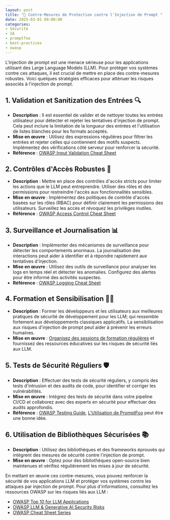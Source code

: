 ```yaml
---
layout: post
title: "🔐 Contre-Mesures de Protection contre l'Injection de Prompt "
date: 2025-03-01 09:00:00
categories: 
- Sécurité
- IA
- promptfoo
- best-practices
- owasp
---
```


L'injection de prompt est une menace sérieuse pour les applications utilisant des Large Language Models (LLM). 
Pour protéger vos systèmes contre ces attaques, il est crucial de mettre en place des contre-mesures robustes. 
Voici quelques stratégies efficaces pour atténuer les risques associés à l'injection de prompt.

## 1. Validation et Sanitization des Entrées 🔍

- **Description** : Il est essentiel de valider et de nettoyer toutes les entrées utilisateur pour détecter et rejeter 
les tentatives d'injection de prompt. Cela peut inclure la limitation de la longueur des entrées et l'utilisation de 
listes blanches pour les formats acceptés.
- **Mise en œuvre** : Utilisez des expressions régulières pour filtrer les entrées et rejeter celles qui contiennent 
des motifs suspects. Implémentez des vérifications côté serveur pour renforcer la sécurité.
- **Référence** : [OWASP Input Validation Cheat Sheet](https://cheatsheetseries.owasp.org/cheatsheets/Input_Validation_Cheat_Sheet.html)

## 2. Contrôles d'Accès Robustes 🔐

- **Description** : Mettre en place des contrôles d'accès stricts pour limiter les actions que le LLM peut entreprendre. 
Utiliser des rôles et des permissions pour restreindre l'accès aux fonctionnalités sensibles.
- **Mise en œuvre** : Implémentez des politiques de contrôle d'accès basées sur les rôles (RBAC) pour définir clairement 
les permissions des utilisateurs. Surveillez les accès et révoquez les privilèges inutiles.
- **Référence** : [OWASP Access Control Cheat Sheet](https://cheatsheetseries.owasp.org/cheatsheets/Access_Control_Cheat_Sheet.html)

## 3. Surveillance et Journalisation 📊

- **Description** : Implémenter des mécanismes de surveillance pour détecter les comportements anormaux. 
La journalisation des interactions peut aider à identifier et à répondre rapidement aux tentatives d'injection.
- **Mise en œuvre** : Utilisez des outils de surveillance pour analyser les logs en temps réel et détecter les anomalies. 
Configurez des alertes pour être informé des activités suspectes.
- **Référence** : [OWASP Logging Cheat Sheet](https://cheatsheetseries.owasp.org/cheatsheets/Logging_Cheat_Sheet.html)

## 4. Formation et Sensibilisation 🧑‍🏫

- **Description** : Former les développeurs et les utilisateurs aux meilleures pratiques de sécurité de développement 
pour les LLM; qui ressemble fortement aux développements classiques applicatifs. La sensibilisation aux risques 
d'injection de prompt peut aider à prévenir les erreurs humaines.
- **Mise en œuvre** : [Organisez des sessions de formation régulières](mailto:seb+blog-formation@gioria.org) et 
fournissez des ressources éducatives sur les risques de sécurité liés aux LLM.

## 5. Tests de Sécurité Réguliers 🛡️

- **Description** : Effectuer des tests de sécurité réguliers, y compris des tests d'intrusion et des audits de code, 
pour identifier et corriger les vulnérabilités.
- **Mise en œuvre** : Intégrez des tests de sécurité dans votre pipeline CI/CD et collaborez avec des experts en 
sécurité pour effectuer des audits approfondis.
- **Référence** : [OWASP Testing Guide](https://owasp.org/www-project-web-security-testing-guide/), 
[L'Utilisation de PromptFoo](https://www.promptfoo.dev/docs/red-team/owasp-llm-top-10/) peut être une bonne idée.

## 6. Utilisation de Bibliothèques Sécurisées 📚

- **Description** : Utilisez des bibliothèques et des frameworks éprouvés qui intègrent des mesures de sécurité 
contre l'injection de prompt.
- **Mise en œuvre** : Optez pour des bibliothèques open-source bien maintenues et vérifiez régulièrement les mises 
à jour de sécurité.

En mettant en œuvre ces contre-mesures, vous pouvez renforcer la sécurité de vos applications LLM et protéger vos 
systèmes contre les attaques par injection de prompt. Pour plus d'informations, consultez les ressources OWASP sur les 
risques liés aux LLM :

- [OWASP Top 10 for LLM Applications](https://owasp.org/www-project-top-10-for-large-language-model-applications/)
- [OWASP LLM & Generative AI Security Risks](https://genai.owasp.org/llm-top-10/)
- [OWASP Cheat Sheet Series](https://cheatsheetseries.owasp.org/)